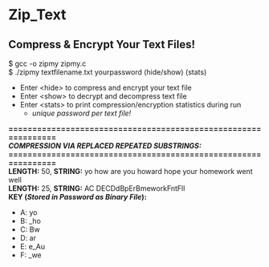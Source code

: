 # Zip_Text
Compress &amp; Encrypt Your Text Files!
---------------------------------------

$ gcc -o zipmy zipmy.c</br>
$ ./zipmy textfilename.txt yourpassword (hide/show) (stats)

* Enter \<hide> to compress and encrypt your text file
* Enter \<show> to decrypt and decompress text file
* Enter \<stats> to print compression/encryption statistics during run
  * _unique password per text file!_
  
**===============================================================**<br/>
**_COMPRESSION VIA REPLACED REPEATED SUBSTRINGS:_**<br/>
**===============================================================**<br/>
**LENGTH:** 50, **STRING:** yo how are you howard hope your homework went well<br/>
**LENGTH:** 25, **STRING:** AC DECDdBpErBmeworkFntFll<br/>
**KEY (_Stored in Password as Binary File_):**
* A: yo
* B: \_ho
* C: Bw
* D: ar
* E: e_Au
* F: \_we
